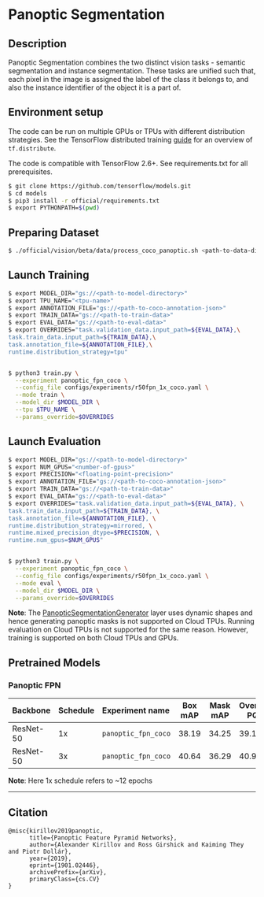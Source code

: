 # Panoptic Segmentation

## Description

Panoptic Segmentation combines the two distinct vision tasks - semantic
segmentation and instance segmentation. These tasks are unified such that, each
pixel in the image is assigned the label of the class it belongs to, and also
the instance identifier of the object it is a part of.

## Environment setup
The code can be run on multiple GPUs or TPUs with different distribution
strategies. See the TensorFlow distributed training
[guide](https://www.tensorflow.org/guide/distributed_training) for an overview
of `tf.distribute`.

The code is compatible with TensorFlow 2.6+. See requirements.txt for all
prerequisites.

```bash
$ git clone https://github.com/tensorflow/models.git
$ cd models
$ pip3 install -r official/requirements.txt
$ export PYTHONPATH=$(pwd)
```

## Preparing Dataset
```bash
$ ./official/vision/beta/data/process_coco_panoptic.sh <path-to-data-directory>
```

## Launch Training
```bash
$ export MODEL_DIR="gs://<path-to-model-directory>"
$ export TPU_NAME="<tpu-name>"
$ export ANNOTATION_FILE="gs://<path-to-coco-annotation-json>"
$ export TRAIN_DATA="gs://<path-to-train-data>"
$ export EVAL_DATA="gs://<path-to-eval-data>"
$ export OVERRIDES="task.validation_data.input_path=${EVAL_DATA},\
task.train_data.input_path=${TRAIN_DATA},\
task.annotation_file=${ANNOTATION_FILE},\
runtime.distribution_strategy=tpu"


$ python3 train.py \
  --experiment panoptic_fpn_coco \
  --config_file configs/experiments/r50fpn_1x_coco.yaml \
  --mode train \
  --model_dir $MODEL_DIR \
  --tpu $TPU_NAME \
  --params_override=$OVERRIDES
```

## Launch Evaluation
```bash
$ export MODEL_DIR="gs://<path-to-model-directory>"
$ export NUM_GPUS="<number-of-gpus>"
$ export PRECISION="<floating-point-precision>"
$ export ANNOTATION_FILE="gs://<path-to-coco-annotation-json>"
$ export TRAIN_DATA="gs://<path-to-train-data>"
$ export EVAL_DATA="gs://<path-to-eval-data>"
$ export OVERRIDES="task.validation_data.input_path=${EVAL_DATA}, \
task.train_data.input_path=${TRAIN_DATA}, \
task.annotation_file=${ANNOTATION_FILE}, \
runtime.distribution_strategy=mirrored, \
runtime.mixed_precision_dtype=$PRECISION, \
runtime.num_gpus=$NUM_GPUS"


$ python3 train.py \
  --experiment panoptic_fpn_coco \
  --config_file configs/experiments/r50fpn_1x_coco.yaml \
  --mode eval \
  --model_dir $MODEL_DIR \
  --params_override=$OVERRIDES
```
**Note**: The [PanopticSegmentationGenerator](https://github.com/tensorflow/models/blob/ac7f9e7f2d0508913947242bad3e23ef7cae5a43/official/vision/beta/projects/panoptic_maskrcnn/modeling/layers/panoptic_segmentation_generator.py#L22) layer uses dynamic shapes and hence generating panoptic masks is not supported on Cloud TPUs. Running evaluation on Cloud TPUs is not supported for the same reason. However, training is supported on both Cloud TPUs and GPUs.
## Pretrained Models
### Panoptic FPN
Backbone     | Schedule     | Experiment name             | Box mAP |  Mask mAP  | Overall PQ | Things PQ | Stuff PQ | Checkpoints
:------------| :----------- | :---------------------------| ------- | ---------- | ---------- | --------- | -------- | ------------:
ResNet-50    | 1x           | `panoptic_fpn_coco`         | 38.19   |   34.25    |   39.14    |  45.42    |  29.65   | [ckpt](gs://tf_model_garden/vision/panoptic/panoptic_fpn/panoptic_fpn_1x)
ResNet-50    | 3x           | `panoptic_fpn_coco`         | 40.64   |   36.29    |   40.91    |  47.68    |  30.69   | [ckpt](gs://tf_model_garden/vision/panoptic/panoptic_fpn/panoptic_fpn_3x)

**Note**: Here 1x schedule refers to ~12 epochs

___
## Citation
```
@misc{kirillov2019panoptic,
      title={Panoptic Feature Pyramid Networks},
      author={Alexander Kirillov and Ross Girshick and Kaiming They and Piotr Dollár},
      year={2019},
      eprint={1901.02446},
      archivePrefix={arXiv},
      primaryClass={cs.CV}
}
```
